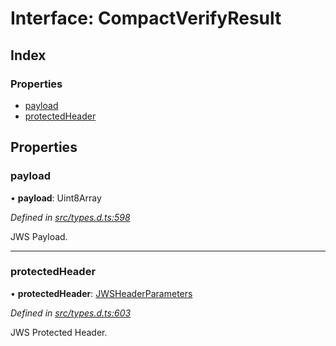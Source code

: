 # Interface: CompactVerifyResult

## Index

### Properties

* [payload](_types_d_.compactverifyresult.md#payload)
* [protectedHeader](_types_d_.compactverifyresult.md#protectedheader)

## Properties

### payload

•  **payload**: Uint8Array

*Defined in [src/types.d.ts:598](https://github.com/panva/jose/blob/v3.6.2/src/types.d.ts#L598)*

JWS Payload.

___

### protectedHeader

•  **protectedHeader**: [JWSHeaderParameters](_types_d_.jwsheaderparameters.md)

*Defined in [src/types.d.ts:603](https://github.com/panva/jose/blob/v3.6.2/src/types.d.ts#L603)*

JWS Protected Header.
